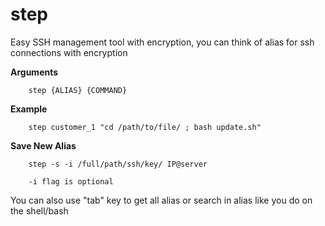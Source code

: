 # step
Easy SSH management tool with encryption, you can think of alias for ssh connections with encryption

**Arguments**

````shell
    step {ALIAS} {COMMAND}
````

**Example**

````shell
    step customer_1 "cd /path/to/file/ ; bash update.sh"
````

**Save New Alias**

````shell
    step -s -i /full/path/ssh/key/ IP@server
````
````shell
    -i flag is optional
````

You can also use "tab" key to get all alias or search in alias like you do on the shell/bash